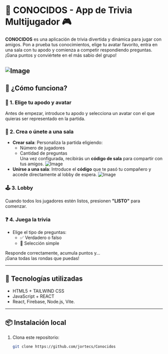 # 🎉 CONOCIDOS - App de Trivia Multijugador 🎮

**CONOCIDOS** es una aplicación de trivia divertida y dinámica para jugar con amigos. Pon a prueba tus conocimientos, elige tu avatar favorito, entra en una sala con tu apodo y comienza a competir respondiendo preguntas. ¡Gana puntos y conviértete en el más sabio del grupo!

![Image](https://github.com/user-attachments/assets/b9c20e30-b54a-4d88-8dbc-7717df35ad30)
---

## 🚀 ¿Cómo funciona?

### 👤 1. Elige tu apodo y avatar
Antes de empezar, introduce tu apodo y selecciona un avatar con el que quieras ser representado en la partida.

### 🎲 2. Crea o únete a una sala
- **Crear sala**: Personaliza la partida eligiendo:
  - Número de jugadores
  - Cantidad de preguntas  
  Una vez configurada, recibirás un **código de sala** para compartir con tus amigos.
  ![Image](https://github.com/user-attachments/assets/cc677ae6-6b02-4c5c-80bb-fd818ec94353)
- **Unirse a una sala**: Introduce el **código** que te pasó tu compañero y accede directamente al lobby de espera.
![Image](https://github.com/user-attachments/assets/5443a4c0-3eae-44fe-9767-b8c0f20556d6)
### 🕹️ 3. Lobby
Cuando todos los jugadores estén listos, presionen **"LISTO"** para comenzar.

### ❓ 4. Juega la trivia
- Elige el tipo de preguntas:
  - ✅ Verdadero o falso
  - 🔘 Selección simple

Responde correctamente, acumula puntos y...  
¡Gana todas las rondas que puedas!

---

## 🧱 Tecnologías utilizadas
- HTML5 + TAILWIND CSS
- JavaScript + REACT
- React, Firebase, Node.js, Vite.
---

## 📦 Instalación local

1. Clona este repositorio:
   ```bash
   git clone https://github.com/jortecs/Conocidos
